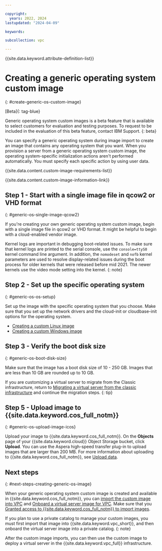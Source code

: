 ```yaml
---

copyright:
  years: 2022, 2024
lastupdated: "2024-04-09"

keywords:

subcollection: vpc

---
```


{{site.data.keyword.attribute-definition-list}}

# Creating a generic operating system custom image
{: #create-generic-os-custom-image}

[Beta]{: tag-blue}

Generic operating system custom images is a beta feature that is available to select customers for evaluation and testing purposes. To request to be included in the evaluation of this beta feature, contact IBM Support. 
{: beta}

You can specify a generic operating system during image import to create an image that contains any operating system that you want. When you provision a server from a generic operating system custom image, the operating system-specific initialization actions aren't performed automatically. You must specify each specific action by using user data.

<!-- Reused information list of custom image requirements shared with vsi_is_about_custom_images.md- see conref.md file-->
{{site.data.content.custom-image-requirements-list}}

<!-- Reused information link to Getting Started with custom images - see conref.md file-->
{{site.data.content.custom-image-information-link}}

## Step 1 - Start with a single image file in qcow2 or VHD format
{: #generic-os-single-image-qcow2}

If you're creating your own generic operating system custom image, begin with a single image file in qcow2 or VHD format. It might be helpful to begin with a cloud-enabled vendor image.

Kernel logs are important in debugging boot-related issues. To make sure that kernel logs are printed to the serial console, use the `console=ttyS0` kernel command line argument. In addition, the `nomodeset` and `nofb` kernel parameters are used to resolve display-related issues during the boot process for older kernels that were released before mid 2021. The newer kernels use the video mode setting into the kernel.
{: note}

## Step 2 - Set up the specific operating system
{: #generic-os-os-setup}

Set up the image with the specific operating system that you choose. Make sure that you set up the network drivers and the cloud-init or cloudbase-init options for the operating system.

- [Creating a custom Linux image](/docs/vpc?topic=vpc-create-linux-custom-image&interface=ui)
- [Creating a custom Windows image](/docs/vpc?topic=vpc-create-windows-custom-image)

## Step 3 - Verify the boot disk size
{: #generic-os-boot-disk-size}

Make sure that the image has a boot disk size of 10 - 250 GB. Images that are less than 10 GB are rounded up to 10 GB.

If you are customizing a virtual server to migrate from the Classic infrastructure, return to [Migrating a virtual server from the classic infrastructure](/docs/vpc?topic=vpc-migrate-vsi-to-vpc#migrate-customize-image-vpc) and continue the migration steps.
{: tip}

## Step 5 - Upload image to {{site.data.keyword.cos_full_notm}}
{: #generic-os-upload-image-icos}

Upload your image to {{site.data.keyword.cos_full_notm}}. On the **Objects** page of your {{site.data.keyword.cloud}} Object Storage bucket, click **Upload**. You can use the Aspera high-speed transfer plug-in to upload images that are larger than 200 MB. For more information about uploading to {{site.data.keyword.cos_full_notm}}, see [Upload data](/docs/cloud-object-storage?topic=cloud-object-storage-upload).

## Next steps
{: #next-steps-creating-generic-os-image}

When your generic operating system custom image is created and available in {{site.data.keyword.cos_full_notm}}, you can [import the custom image into VPC](/docs/vpc?topic=vpc-importing-custom-images-vpc) and [Onboard a virtual server image for VPC](/docs/account?topic=account-catalog-vsivpc-tutorial&interface=ui). Make sure that you [Granted access to {{site.data.keyword.cos_full_notm}} to import images](/docs/vpc?topic=vpc-object-storage-prereq).

If you plan to use a private catalog to manage your custom images, you must first import that image into {{site.data.keyword.vpc_short}}, and then onboard the virtual server image into a private catalog.
{: note}

After the custom image imports, you can then use the custom image to deploy a virtual server in the {{site.data.keyword.vpc_full}} infrastructure.
